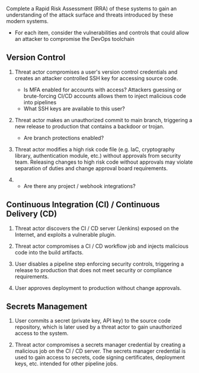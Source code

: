 Complete a Rapid Risk Assessment (RRA) of these systems to gain an understanding of the  attack surface and threats introduced by these modern systems.
- For each item, consider the vulnerabilities and controls that could allow an attacker to compromise the DevOps toolchain

## Version Control

1. Threat actor compromises a user's version control credentials and creates an attacker controlled SSH key for accessing source code.
   - Is MFA enabled for accounts with access? Attackers guessing or brute-forcing CI/CD accounts allows them to inject malicious code into pipelines
   - What SSH keys are available to this user?

1. Threat actor makes an unauthorized commit to main branch, triggering a new release to production that contains a backdoor or trojan.
   - Are branch protections enabled?

1. Threat actor modifies a high risk code file (e.g. IaC, cryptography library, authentication module, etc.) without approvals from security team. Releasing changes to high risk code without approvals may violate separation of duties and change approval board requirements.
2.    - Are there any project / webhook integrations?

## Continuous Integration (CI) / Continuous Delivery (CD)

1. Threat actor discovers the CI / CD server (Jenkins) exposed on the Internet, and exploits a vulnerable plugin.

1. Threat actor compromises a CI / CD workflow job and injects malicious code into the build artifacts.

1. User disables a pipeline step enforcing security controls, triggering a release to production that does not meet security or compliance requirements.

1. User approves deployment to production without change approvals.

## Secrets Management

1. User commits a secret (private key, API key) to the source code repository, which is later used by a threat actor to gain unauthorized access to the system.

1. Threat actor compromises a secrets manager credential by creating a malicious job on the CI / CD server. The secrets manager credential is used to gain access to secrets, code signing certificates, deployment keys, etc. intended for other pipeline jobs.
